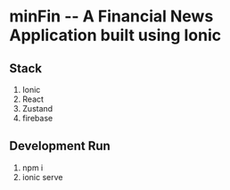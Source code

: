 # minFin -- A Financial News Application built using Ionic

## Stack
1. Ionic
2. React
3. Zustand
4. firebase

## Development Run
1. npm i
2. ionic serve
